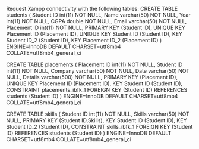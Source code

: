 Request Xampp connectivity with the following tables:
CREATE TABLE students (
  Student ID int(11) NOT NULL,
  Name varchar(50) NOT NULL,
  Year int(11) NOT NULL,
  CGPA double NOT NULL,
  Email varchar(50) NOT NULL,
  Placement ID int(11) NOT NULL,
  PRIMARY KEY (Student ID),
  UNIQUE KEY Placement ID (Placement ID),
  UNIQUE KEY Student ID (Student ID),
  KEY Student ID_2 (Student ID),
  KEY Placement ID_2 (Placement ID)
) ENGINE=InnoDB DEFAULT CHARSET=utf8mb4 COLLATE=utf8mb4_general_ci

  CREATE TABLE placements (
  Placement ID int(11) NOT NULL,
  Student ID int(11) NOT NULL,
  Company varchar(50) NOT NULL,
  Date varchar(50) NOT NULL,
  Details varchar(500) NOT NULL,
  PRIMARY KEY (Placement ID),
  UNIQUE KEY Placement ID (Placement ID),
  KEY Student ID (Student ID),
  CONSTRAINT placements_ibfk_1 FOREIGN KEY (Student ID) REFERENCES students (Student ID)
) ENGINE=InnoDB DEFAULT CHARSET=utf8mb4 COLLATE=utf8mb4_general_ci

CREATE TABLE skills (
  Student ID int(11) NOT NULL,
  Skills varchar(50) NOT NULL,
  PRIMARY KEY (Student ID,Skills),
  KEY Student ID (Student ID),
  KEY Student ID_2 (Student ID),
  CONSTRAINT skills_ibfk_1 FOREIGN KEY (Student ID) REFERENCES students (Student ID)
) ENGINE=InnoDB DEFAULT CHARSET=utf8mb4 COLLATE=utf8mb4_general_ci
